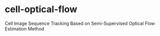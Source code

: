 # cell-optical-flow
Cell Image Sequence Tracking Based on Semi-Supervised Optical Flow Estimation Method
